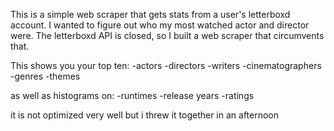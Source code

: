 This is a simple web scraper that gets stats from a user's letterboxd account.
I wanted to figure out who my most watched actor and director were.
The letterboxd API is closed, so I built a web scraper that circumvents that.

This shows you your top ten: 
-actors
-directors
-writers
-cinematographers
-genres
-themes

as well as histograms on:
-runtimes
-release years
-ratings

it is not optimized very well but i threw it together in an afternoon
